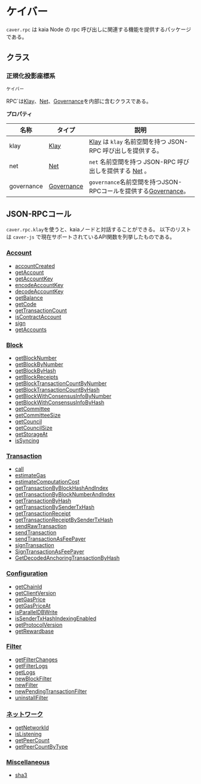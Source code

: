 # ケイバー

`caver.rpc` は kaia Node の rpc 呼び出しに関連する機能を提供するパッケージである。

## クラス<a id="class"></a>

### 正規化投影座標系<a id="rpc"></a>

```javascript
ケイバー
```

RPC\`は[Klay]、[Net]、[Governance]を内部に含むクラスである。

**プロパティ**

| 名称         | タイプ          | 説明                                               |
| ---------- | ------------ | ------------------------------------------------ |
| klay       | [Klay]       | [Klay] は `klay` 名前空間を持つ JSON-RPC 呼び出しを提供する。      |
| net        | [Net]        | `net` 名前空間を持つ JSON-RPC 呼び出しを提供する [Net] 。         |
| governance | [Governance] | `governance`名前空間を持つJSON-RPCコールを提供する[Governance]。 |

## JSON-RPCコール<a id="json-rpc-calls"></a>

`caver.rpc.klay`を使うと、kaiaノードと対話することができる。 以下のリストは `caver-js` で現在サポートされているAPI関数を列挙したものである。

### [Account](./klay.md#caver-rpc-klay-accountcreated) <a id="account"></a>

- [accountCreated](./klay.md#caver-rpc-klay-accountcreated)
- [getAccount](./klay.md#caver-rpc-klay-getaccount)
- [getAccountKey](./klay.md#caver-rpc-klay-getaccountkey)
- [encodeAccountKey](./klay.md#caver-rpc-klay-encodeaccountkey)
- [decodeAccountKey](./klay.md#caver-rpc-klay-decodeaccountkey)
- [getBalance](./klay.md#caver-rpc-klay-getbalance)
- [getCode](./klay.md#caver-rpc-klay-getcode)
- [getTransactionCount](./klay.md#caver-rpc-klay-gettransactioncount)
- [isContractAccount](./klay.md#caver-rpc-klay-iscontractaccount)
- [sign](./klay.md#caver-rpc-klay-sign)
- [getAccounts](./klay.md#caver-rpc-klay-getaccounts)

### [Block](./klay.md#caver-rpc-klay-getblocknumber) <a id="block"></a>

- [getBlockNumber](./klay.md#caver-rpc-klay-getblocknumber)
- [getBlockByNumber](./klay.md#caver-rpc-klay-getblockbynumber)
- [getBlockByHash](./klay.md#caver-rpc-klay-getblockbyhash)
- [getBlockReceipts](./klay.md#caver-rpc-klay-getblockreceipts)
- [getBlockTransactionCountByNumber](./klay.md#caver-rpc-klay-getblocktransactioncountbynumber)
- [getBlockTransactionCountByHash](./klay.md#caver-rpc-klay-getblocktransactionCountbyhash)
- [getBlockWithConsensusInfoByNumber](./klay.md#caver-rpc-klay-getblockwithconsensusinfobynumber)
- [getBlockWithConsensusInfoByHash](./klay.md#caver-rpc-klay-getblockwithconsensusinfobyhash)
- [getCommittee](./klay.md#caver-rpc-klay-getcommittee)
- [getCommitteeSize](./klay.md#caver-rpc-klay-getcommitteesize)
- [getCouncil](./klay.md#caver-rpc-klay-getcouncil)
- [getCouncilSize](./klay.md#caver-rpc-klay-getcouncilsize)
- [getStorageAt](./klay.md#caver-rpc-klay-getstorageat)
- [isSyncing](./klay.md#caver-rpc-klay-issyncing)

### [Transaction](./klay.md#caver-rpc-klay-call) <a id="transaction"></a>

- [call](./klay.md#caver-rpc-klay-call)
- [estimateGas](./klay.md#caver-rpc-klay-estimategas)
- [estimateComputationCost](./klay.md#caver-rpc-klay-estimatecomputationcost)
- [getTransactionByBlockHashAndIndex](./klay.md#caver-rpc-klay-gettransactionbyblockhashandindex)
- [getTransactionByBlockNumberAndIndex](./klay.md#caver-rpc-klay-gettransactionbyblocknumberandindex)
- [getTransactionByHash](./klay.md#caver-rpc-klay-gettransactionbyhash)
- [getTransactionBySenderTxHash](./klay.md#caver-rpc-klay-gettransactionbysendertxhash)
- [getTransactionReceipt](./klay.md#caver-rpc-klay-gettransactionreceipt)
- [getTransactionReceiptBySenderTxHash](./klay.md#caver-rpc-klay-gettransactionreceiptbysendertxhash)
- [sendRawTransaction](./klay.md#caver-rpc-klay-sendrawtransaction)
- [sendTransaction](./klay.md#caver-rpc-klay-sendtransaction)
- [sendTransactionAsFeePayer](./klay.md#caver-rpc-klay-sendtransactionasfeepayer)
- [signTransaction](./klay.md#caver-rpc-klay-signtransaction)
- [SignTransactionAsFeePayer](./klay.md#caver-rpc-klay-signtransactionasfeepayer)
- [GetDecodedAnchoringTransactionByHash](./klay.md#caver-rpc-klay-getdecodedanchoringtransactionbyhash)

### [Configuration](./klay.md#caver-rpc-klay-getclientversion) <a id="configuration"></a>

- [getChainId](./klay.md#caver-rpc-klay-getchainid)
- [getClientVersion](./klay.md#caver-rpc-klay-getclientversion)
- [getGasPrice](./klay.md#caver-rpc-klay-getgasprice)
- [getGasPriceAt](./klay.md#caver-rpc-klay-getgaspriceat)
- [isParallelDBWrite](./klay.md#caver-rpc-klay-isparalleldbwrite)
- [isSenderTxHashIndexingEnabled](./klay.md#caver-rpc-klay-issendertxhashindexingenabled)
- [getProtocolVersion](./klay.md#caver-rpc-klay-getprotocolversion)
- [getRewardbase](./klay.md#caver-rpc-klay-getrewardbase)

### [Filter](./klay.md#caver-rpc-klay-getfilterchanges) <a id="filter"></a>

- [getFilterChanges](./klay.md#caver-rpc-klay-getfilterchanges)
- [getFilterLogs](./klay.md#caver-rpc-klay-getfilterlogs)
- [getLogs](./klay.md#caver-rpc-klay-getlogs)
- [newBlockFilter](./klay.md#caver-rpc-klay-newblockfilter)
- [newFilter](./klay.md#caver-rpc-klay-newfilter)
- [newPendingTransactionFilter](./klay.md#caver-rpc-klay-newpendingtransactionfilter)
- [uninstallFilter](./klay.md#caver-rpc-klay-uninstallfilter)

### [ネットワーク](./net.md)<a id="network"></a>

- [getNetworkId](./net.md#caver-rpc-net-getnetworkid)
- [isListening](./net.md#caver-rpc-net-islistening)
- [getPeerCount](./net.md#caver-rpc-net-getpeercount)
- [getPeerCountByType](./net.md#caver-rpc-net-getpeercountbytype)

### [Miscellaneous](./klay.md#caver-rpc-klay-sha3) <a id="miscellaneous"></a>

- [sha3](./klay.md#caver-rpc-klay-sha3)

[Klay]: klay.md
[Net]: net.md
[Governance]: governance.md
